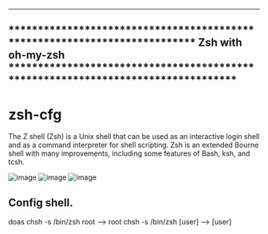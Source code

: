 -------------------------------------------------------------------------------------------------------------------------------------------------------------------------------
************************************************************************** Zsh with oh-my-zsh *********************************************************************************
-------------------------------------------------------------------------------------------------------------------------------------------------------------------------------

# zsh-cfg

The Z shell (Zsh) is a Unix shell that can be used as an interactive login shell and as a command interpreter for shell scripting. Zsh is an extended Bourne shell with many improvements, including some features of Bash, ksh, and tcsh. 

![image](https://user-images.githubusercontent.com/83835896/141400741-c20acbb8-c4c5-4e71-88ee-b5f7345a35c7.png)
![image](https://user-images.githubusercontent.com/83835896/141400850-5b13c70e-f966-4efa-b44f-1c2954d4f2e5.png)
![image](https://user-images.githubusercontent.com/83835896/141400977-a67756f6-2d85-430e-a537-734d11e0da9a.png)


## Config shell.
doas chsh -s /bin/zsh root    --> root
chsh -s /bin/zsh [user]       --> [user]

